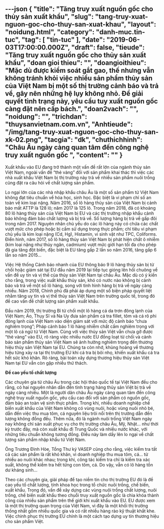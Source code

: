 ---json
{
    "title": "Tăng truy xuất nguồn gốc cho thủy sản xuất khẩu",
    "slug": "tang-truy-xuat-nguon-goc-cho-thuy-san-xuat-khau",
    "layout": "noidung.html",
    "category": "danh-muc.tin-tuc",
    "tag": [
        "tin-tuc"
    ],
    "date": "2019-06-03T17:00:00.000Z",
    "draft": false,
    "tieude": "Tăng truy xuất nguồn gốc cho thủy sản xuất khẩu",
    "doan gioi thieu": "",
    "doangioithieu": "Mặc dù được kiểm soát gắt gao, thế nhưng vẫn không tránh khỏi việc nhiều sản phẩm thủy sản của Việt Nam bị một số thị trường cảnh báo và trả về, gây nên những hệ lụy không nhỏ. Để giải quyết tình trạng này, yêu cầu tuy xuất nguồn gốc càng đặt nên cấp bách.",
    "doan2vach": "",
    "noidung": "",
    "trichdan": "thuysanvietnam.com.vn",
    "Anhtieude": "/img/tang-truy-xuat-nguon-goc-cho-thuy-san-xk-02.png",
    "tacgia": "dk",
    "chuthichhinh": "Châu Âu ngày càng quan tâm đến công nghệ truy xuất nguồn gốc ",
    "__content__": ""
}
---
<p>Xuất khẩu v&agrave;o EU đang trở th&agrave;nh một vấn đề rất lớn của ng&agrave;nh thủy sản Việt Nam, ngo&agrave;i vấn đề &ldquo;thẻ v&agrave;ng&rdquo; đối với sản phẩm khai th&aacute;c th&igrave; việc c&aacute;c nh&agrave; xuất khẩu Việt Nam bị thị trường n&agrave;y trả về nhiều sản phẩm nu&ocirc;i trồng cũng đặt ra c&acirc;u hỏi về chất lượng sản phẩm.</p>

<p>Lo ngại lớn của c&aacute;c nh&agrave; nhập khẩu ch&acirc;u &Acirc;u l&agrave; một số sản phẩm từ Việt Nam kh&ocirc;ng đạt ti&ecirc;u chuẩn về h&oacute;a học, sinh học. Đặc biệt l&agrave; vi phạm chỉ số an to&agrave;n về kim loại nặng. Năm 2016, số l&ocirc; h&agrave;ng thủy sản của Việt Nam bị cảnh b&aacute;o mất ATTP l&agrave; 128 l&ocirc;; năm 2017 l&agrave; 125 l&ocirc;.&nbsp;Trong năm 2018, đ&atilde; c&oacute; khoảng 80 l&ocirc; h&agrave;ng thủy sản của Việt Nam bị EU v&agrave; c&aacute;c thị trường nhập khẩu cảnh b&aacute;o kh&ocirc;ng đảm bảo chất lượng v&agrave; bị trả về. Số lượng h&agrave;ng bị trả về gấp đ&ocirc;i trong năm 2017. Nguy&ecirc;n nh&acirc;n chủ yếu do c&aacute;c l&ocirc; h&agrave;ng n&agrave;y c&oacute; chứa c&aacute;c chất vượt mức cho ph&eacute;p hoặc bị cấm sử dụng trong thực phẩm; chỉ ti&ecirc;u vi phạm chủ yếu l&agrave; kim loại nặng (Cd, Hg), Histamin, vi sinh vật như TPC, Coliforms. Điển h&igrave;nh, năm 2017, số l&ocirc; h&agrave;ng thủy sản Việt Nam bị ph&aacute;t hiện chất &ocirc; nhiễm (kim loại nặng như thủy ng&acirc;n, cadmium) vượt mức giới hạn tối đa cho ph&eacute;p đ&atilde; gia tăng đột biến, đặc biệt l&agrave; EU tăng gấp 2 lần so năm 2016, tăng gấp 6 lần so năm 2015&hellip;</p>

<p>Việc Hệ thống Cảnh b&aacute;o nhanh của EU th&ocirc;ng b&aacute;o 9 l&ocirc; h&agrave;ng thủy sản bị từ chối hoặc gi&aacute;m s&aacute;t tại EU đầu năm 2019 lại tiếp tục gi&oacute;ng l&ecirc;n hồi chu&ocirc;ng về vấn đề uy t&iacute;n v&agrave; vị thế của thủy sản Việt Nam tại ch&acirc;u &Acirc;u. Mặc d&ugrave; c&oacute; &yacute; kiến cho rằng, trong việc xuất khẩu thủy sản, kh&oacute; c&oacute; nước n&agrave;o kh&ocirc;ng bị cảnh b&aacute;o v&agrave; trả về một số l&ocirc; h&agrave;ng, song với t&igrave;nh h&igrave;nh h&agrave;ng bị trả về ng&agrave;y c&agrave;ng nhiều. Năm 2018, Ch&iacute;nh phủ đ&atilde; phải &aacute;p dụng một số biện ph&aacute;p quyết liệt nhằm tăng uy t&iacute;n v&agrave; vị thế thủy sản Việt Nam tr&ecirc;n trường quốc tế, trong đ&oacute; đề cao vấn đề chất lượng sản phẩm xuất khẩu.</p>

<p>Đầu năm 2019, thị trường Bỉ từ chối một l&ocirc; h&agrave;ng c&aacute; da trơn đ&ocirc;ng lạnh của Việt Nam; &Aacute;o, Thụy Sĩ v&agrave; Na Uy đưa sản phẩm c&aacute; tra fillet, t&ocirc;m v&agrave; c&aacute; r&ocirc; phi đ&ocirc;ng lạnh của Việt Nam v&agrave;o diện gi&aacute;m s&aacute;t với mức độ cảnh b&aacute;o &ldquo;chưa nghi&ecirc;m trọng&rdquo;; Ph&aacute;p cảnh b&aacute;o 1 l&ocirc; h&agrave;ng nhiễm chất cấm nghi&ecirc;m trọng với một l&ocirc; c&aacute; ngừ từ Việt Nam. C&ugrave;ng với việc thủy sản Việt vẫn chưa gỡ được &ldquo;thẻ v&agrave;ng&rdquo; v&agrave;o EU, r&otilde; r&agrave;ng việc nhiều nước EU đồng loạt từ chối v&agrave; cảnh b&aacute;o sản phẩm thủy sản Việt Nam sẽ ảnh hưởng nghi&ecirc;m trọng đến thương hiệu thủy sản Việt Nam tại EU. Ch&uacute;ng ta c&ograve;n nhớ, khủng hoảng về thương hiệu từng xảy ra tại thị trường EU khi c&aacute; tra bị b&ocirc;i nhọ, khiến xuất khẩu c&aacute; tra hết sức kh&oacute; khăn. R&otilde; r&agrave;ng, b&agrave;i to&aacute;n x&acirc;y dựng thương hiệu thủy sản Việt Nam tại EU vẫn c&ograve;n gặp nhiều thử th&aacute;ch.</p>

<p><strong>Đề cao yếu tố chất lượng</strong></p>

<p>C&aacute;c chuy&ecirc;n gia từ ch&acirc;u &Acirc;u trong c&aacute;c hội thảo quốc tế tại Việt Nam đều cho rằng, c&oacute; hai nguy&ecirc;n nh&acirc;n dẫn đến t&igrave;nh trạng h&agrave;ng thủy sản Việt bị trả về ng&agrave;y c&agrave;ng nhiều. Một l&agrave; người d&acirc;n ch&acirc;u &Acirc;u ng&agrave;y c&agrave;ng quan t&acirc;m đến c&ocirc;ng nghệ truy xuất nguồn gốc, y&ecirc;u cầu cao đối với sản phẩm c&oacute; nguồn gốc, đảm bảo an to&agrave;n vệ sinh thực phẩm. Trong khi, nhiều doanh nghiệp chế biến xuất khẩu của Việt Nam kh&ocirc;ng c&oacute; v&ugrave;ng nu&ocirc;i, hoặc v&ugrave;ng nu&ocirc;i nhỏ b&eacute;, dẫn đến việc thu mua t&ocirc;m, c&aacute; nguy&ecirc;n liệu tr&ocirc;i nổi tr&ecirc;n thị trường dẫn đến lượng kh&ocirc;ng đồng đều. Th&ecirc;m nữa, đ&oacute; l&agrave; ng&agrave;nh nu&ocirc;i trồng Việt Nam ng&agrave;y nay kh&ocirc;ng chỉ sản xuất phục vụ cho thị trường ch&acirc;u &Acirc;u, Mỹ, Nhật&hellip; như thời kỳ trước đ&acirc;y, m&agrave; c&ograve;n xuất khẩu đi Trung Quốc v&agrave; nhiều nước kh&aacute;c, với những ti&ecirc;u chuẩn kh&ocirc;ng tương đồng. Điều n&agrave;y l&agrave;m dấy l&ecirc;n lo ngại về chất lượng sản phẩm nhập khẩu từ Việt Nam.</p>

<p>&Ocirc;ng Trương Đ&igrave;nh H&ograve;e, Tổng Thư k&yacute; VASEP cũng cho rằng, việc kiểm tra tất cả c&aacute;c sản phẩm l&agrave; rất kh&oacute; khăn, v&igrave; doanh nghiệp thu mua t&ocirc;m, c&aacute;&hellip; từ nhiều ao nu&ocirc;i kh&aacute;c nhau; trong khi, c&ocirc;ng t&aacute;c kiểm tra chỉ l&agrave; kiểm tra x&aacute;c suất, kh&ocirc;ng thể kiểm tra hết từng con t&ocirc;m, c&aacute;. Do vậy, vẫn c&oacute; l&ocirc; h&agrave;ng tồn dư kh&aacute;ng sinh&hellip;</p>

<p>Theo c&aacute;c chuy&ecirc;n gia, giải ph&aacute;p để tạo niềm tin cho thị trường EU đ&oacute; l&agrave; đề cao yếu tố chất lượng, t&iacute;nh khoa học trong tổ chức nu&ocirc;i trồng, chế biến, xuất khẩu. Trong đ&oacute;, vấn đề x&acirc;y dựng c&aacute;c v&ugrave;ng nu&ocirc;i trồng chất lượng, nu&ocirc;i trồng, chế biến xuất khẩu theo chuỗi truy xuất nguồn gốc l&agrave; ch&igrave;a kh&oacute;a th&agrave;nh c&ocirc;ng của nhiều sản phẩm tr&ecirc;n thế giới khi xuất khẩu v&agrave;o EU. EU được xem l&agrave; một thị trường quan trọng của Việt Nam, v&igrave; đ&acirc;y l&agrave; một khối thị trường thống nhất gồm nhiều quốc gia v&agrave; c&oacute; rất nhiều h&agrave;ng r&agrave;o kỹ thuật khắt khe. Việc chinh phục thị trường EU ch&iacute;nh l&agrave; một c&aacute;ch tạo dựng uy t&iacute;n thương hiệu cho sản phẩm Việt.</p>
